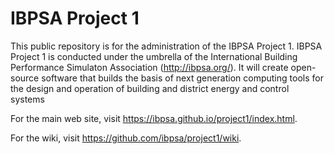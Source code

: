 # IBPSA Project 1

This public repository is for the administration of the IBPSA Project 1.
IBPSA Project 1 is conducted under the umbrella of the
International Building Performance Simulaton Association (http://ibpsa.org/).
It will create open-source software that builds the basis of
next generation computing tools for the design and operation of
building and district energy and control systems

For the main web site, visit https://ibpsa.github.io/project1/index.html.

For the wiki, visit https://github.com/ibpsa/project1/wiki.
